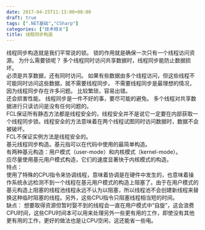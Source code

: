 ```yaml
---
date: 2017-04-25T11:13:00+08:00
draft: true
tags: [".NET基础","CSharp"]
categories: ["技术相关"]
title: 线程同步构造
---
```

线程同步构造就是我们平常说的锁。
锁的作用就是确保一次只有一个线程访问资源。
为什么需要锁呢？
多个线程同时访问共享数据时，线程同步能防止数据损坏。  
必须是共享数据，还有同时访问。
如果有些数据由多个线程访问，但这些线程不可能同时访问这些数据，就不需要线程同步。
不需要线程同步是最理想的情况，因为线程同步存在许多问题。
比较繁琐，容易出错。  
还会损害性能。
线程同步是一件不好的事，要尽可能的避免。
多个线程对共享数据进行只读访问是没有任何问题的。  
FCL保证所有静态方法都是线程安全的，线程安全并不是说它一定要在内部获取一个线程同步锁。线程安全的方法意味着在两个线程试图同时访问数据时，数据不会被破坏。  
FCL不保证实例方法是线程安全的。  
基元线程同步构造。基元指可以在代码中使用的最简单构造。  
有两种基元构造：用户模式（user-mode）和内核模式（kernel-mode）。  
应尽量使用基元用户模式构造，它们的速度显著快于内核模式的构造。  
特点：  
使用了特殊的CPU指令来协调线程，意味着协调是在硬件中发生的，也意味着操作系统永远检测不到一个线程在基元用户模式的构造上阻塞了。由于在用户模式的基元构造上阻塞的线程池线程永远不认为以阻塞，所以线程池不会创建新线程来替换这种临时阻塞的线程。另外，这些CPU指令只阻塞线程相当短的时间。  
缺点： 
想要取得资源但暂时娶不到的线程会一直在用户模式中“自旋”，这会浪费CPU时间，这些CPU时间本可以用来处理另外一些更有用的工作，即使没有其他更有用的工作，更好的做法也是让CPU空闲，这还能省一些电。  

